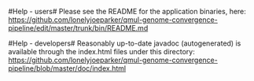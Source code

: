 #Help - users#
Please see the README for the application binaries, here: https://github.com/lonelyjoeparker/qmul-genome-convergence-pipeline/edit/master/trunk/bin/README.md

#Help - developers#
Reasonably up-to-date javadoc (autogenerated) is available through the index.html files under this directory: https://github.com/lonelyjoeparker/qmul-genome-convergence-pipeline/blob/master/doc/index.html
